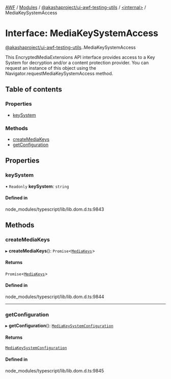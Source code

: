 [AWF](../README.md) / [Modules](../modules.md) / [@akashaproject/ui-awf-testing-utils](../modules/akashaproject_ui_awf_testing_utils.md) / [<internal\>](../modules/akashaproject_ui_awf_testing_utils._internal_.md) / MediaKeySystemAccess

# Interface: MediaKeySystemAccess

[@akashaproject/ui-awf-testing-utils](../modules/akashaproject_ui_awf_testing_utils.md).[<internal>](../modules/akashaproject_ui_awf_testing_utils._internal_.md).MediaKeySystemAccess

This EncryptedMediaExtensions API interface provides access to a Key System for decryption and/or a content protection provider. You can request an instance of this object using the Navigator.requestMediaKeySystemAccess method.

## Table of contents

### Properties

- [keySystem](akashaproject_ui_awf_testing_utils._internal_.MediaKeySystemAccess.md#keysystem)

### Methods

- [createMediaKeys](akashaproject_ui_awf_testing_utils._internal_.MediaKeySystemAccess.md#createmediakeys)
- [getConfiguration](akashaproject_ui_awf_testing_utils._internal_.MediaKeySystemAccess.md#getconfiguration)

## Properties

### keySystem

• `Readonly` **keySystem**: `string`

#### Defined in

node_modules/typescript/lib/lib.dom.d.ts:9843

## Methods

### createMediaKeys

▸ **createMediaKeys**(): `Promise`<[`MediaKeys`](../modules/akashaproject_ui_awf_testing_utils._internal_.md#mediakeys)\>

#### Returns

`Promise`<[`MediaKeys`](../modules/akashaproject_ui_awf_testing_utils._internal_.md#mediakeys)\>

#### Defined in

node_modules/typescript/lib/lib.dom.d.ts:9844

___

### getConfiguration

▸ **getConfiguration**(): [`MediaKeySystemConfiguration`](akashaproject_ui_awf_testing_utils._internal_.MediaKeySystemConfiguration.md)

#### Returns

[`MediaKeySystemConfiguration`](akashaproject_ui_awf_testing_utils._internal_.MediaKeySystemConfiguration.md)

#### Defined in

node_modules/typescript/lib/lib.dom.d.ts:9845
